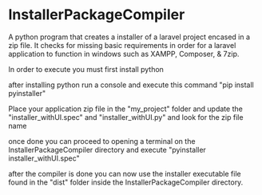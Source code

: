 # InstallerPackageCompiler
A python program that creates a installer of a laravel project encased in a zip file. It checks for missing basic requirements in order for a laravel application to function in windows such as XAMPP, Composer, &amp; 7zip.


In order to execute you must first install python

after installing python run a console and execute this command "pip install pyinstaller"

Place your application zip file in the "my_project" folder and update the "installer_withUI.spec" and "installer_withUI.py" and look for the zip file name

once done you can proceed to opening a terminal on the InstallerPackageCompiler directory and execute "pyinstaller installer_withUI.spec"

after the compiler is done you can now use the installer executable file found in the "dist" folder inside the InstallerPackageCompiler directory.
